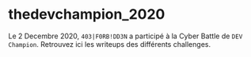 # thedevchampion_2020
Le 2 Decembre 2020, `403|F0RB!DD3N` a participé à  la Cyber Battle de `DEV Champion`.
Retrouvez ici les writeups des différents challenges.
